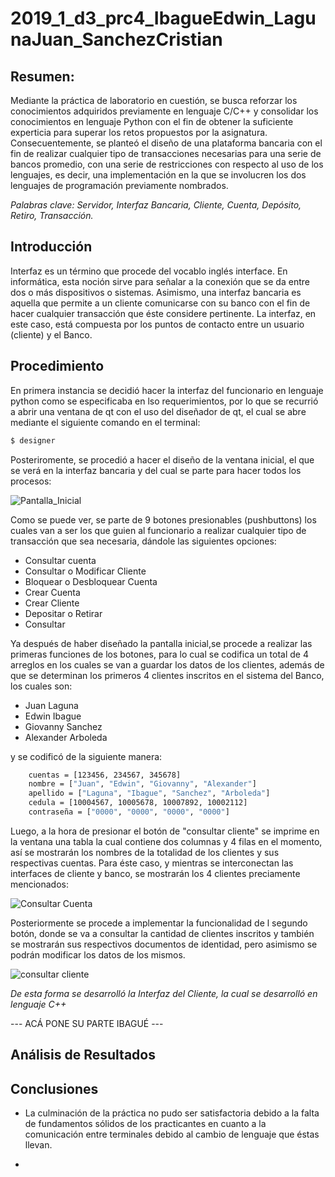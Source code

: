 # 2019_1_d3_prc4_IbagueEdwin_LagunaJuan_SanchezCristian

## Resumen:

Mediante la práctica de laboratorio en cuestión, se busca reforzar los conocimientos adquiridos previamente en lenguaje C/C++ y consolidar los conocimientos en lenguaje Python con el fin de obtener la suficiente experticia para superar los retos propuestos por la asignatura. Consecuentemente, se planteó el diseño de una plataforma bancaria con el fin de realizar cualquier tipo de transacciones necesarias para una serie de bancos promedio, con una serie de restricciones con respecto al uso de los lenguajes, es decir, una implementación en la que se involucren los dos lenguajes de programación previamente nombrados.

_Palabras clave: Servidor, Interfaz Bancaria, Cliente, Cuenta, Depósito, Retiro, Transacción._

## Introducción

Interfaz es un término que procede del vocablo inglés interface. En informática, esta noción sirve para señalar a la conexión que se da entre dos o más dispositivos o sistemas. Asimismo, una interfaz bancaria es aquella que permite a un cliente comunicarse con su banco con el fin de hacer cualquier transacción que éste considere pertinente. La interfaz, en este caso, está compuesta por los puntos de contacto entre un usuario (cliente) y el Banco.


## Procedimiento
En primera instancia se decidió hacer la interfaz del funcionario en lenguaje python como se especificaba en lso requerimientos, por lo que se recurrió a abrir una ventana de qt con el uso del diseñador de qt, el cual se abre mediante el siguiente comando en el terminal:

```bash
$ designer
```
Posteriromente, se procedió a hacer el diseño de la ventana inicial, el que se verá en la interfaz bancaria y del cual se parte para hacer todos los procesos:

![Pantalla_Inicial](https://user-images.githubusercontent.com/47603242/56759934-b489e200-675f-11e9-9373-c81e77f8974e.png)

Como se puede ver, se parte de 9 botones presionables (pushbuttons) los cuales van a ser los que guien al funcionario a realizar cualquier tipo de transacción que sea necesaria, dándole las siguientes opciones:

* Consultar cuenta
* Consultar o Modificar Cliente
* Bloquear o Desbloquear Cuenta
* Crear Cuenta
* Crear Cliente
* Depositar o Retirar
* Consultar

Ya después de haber diseñado la pantalla inicial,se procede a realizar las primeras funciones de los botones, para lo cual se codifica un total de 4 arreglos en los cuales se van a guardar los datos de los clientes, además de que se determinan los primeros 4 clientes inscritos en el sistema del Banco, los cuales son:

* Juan Laguna
* Edwin Ibague
* Giovanny Sanchez
* Alexander Arboleda

y se codificó de la siguiente manera:

```bash
  	cuentas = [123456, 234567, 345678]
  	nombre = ["Juan", "Edwin", "Giovanny", "Alexander"]
	apellido = ["Laguna", "Ibague", "Sanchez", "Arboleda"]
	cedula = [10004567, 10005678, 10007892, 10002112]
	contraseña = ["0000", "0000", "0000", "0000"]
```
Luego, a la hora de presionar el botón de "consultar cliente" se imprime en la ventana una tabla la cual contiene dos columnas y 4 filas en el momento, así se mostrarán los nombres de la totalidad de los clientes y sus respectivas cuentas.
Para éste caso, y mientras se interconectan las interfaces de cliente y banco, se mostrarán los 4 clientes preciamente mencionados:

![Consultar Cuenta](https://user-images.githubusercontent.com/47603242/56762478-92935e00-6765-11e9-861c-6acbfb26a859.png)

Posteriormente se procede a implementar la funcionalidad de l segundo botón, donde se va a consultar la cantidad de clientes inscritos y también se mostrarán sus respectivos documentos de identidad, pero asimismo se podrán modificar los datos de los mismos.

![consultar cliente](https://user-images.githubusercontent.com/47603242/56763045-f36f6600-6766-11e9-8c2c-084a5683ca96.png)


*De esta forma se desarrolló la Interfaz del Cliente, la cual se desarrolló en lenguaje C++*

--- ACÁ PONE SU PARTE IBAGUÉ ---

## Análisis de Resultados


## Conclusiones
* La culminación de la práctica no pudo ser satisfactoria debido a la falta de fundamentos sólidos de los practicantes en cuanto a la comunicación entre terminales debido al cambio de lenguaje que éstas llevan.

* 
